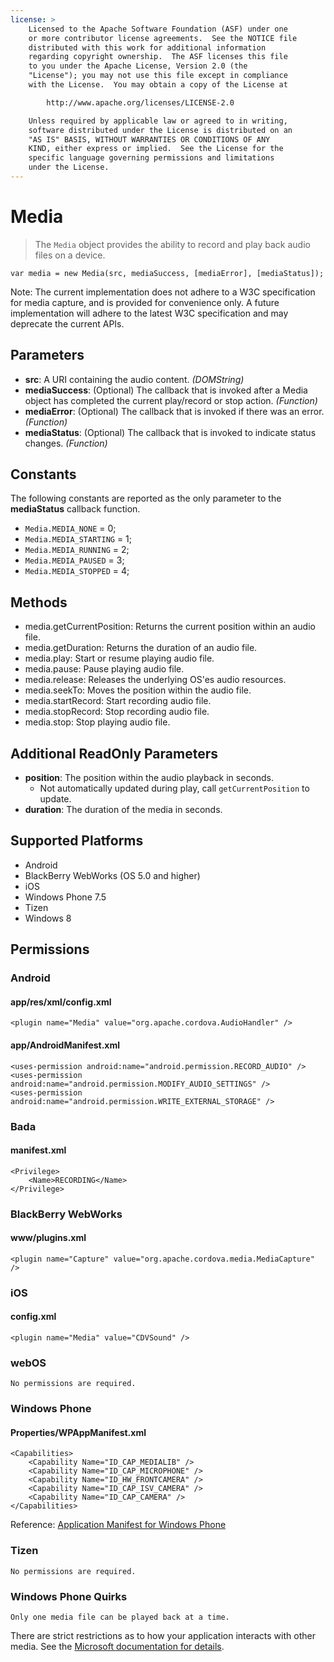 ```yaml
---
license: >
    Licensed to the Apache Software Foundation (ASF) under one
    or more contributor license agreements.  See the NOTICE file
    distributed with this work for additional information
    regarding copyright ownership.  The ASF licenses this file
    to you under the Apache License, Version 2.0 (the
    "License"); you may not use this file except in compliance
    with the License.  You may obtain a copy of the License at

        http://www.apache.org/licenses/LICENSE-2.0

    Unless required by applicable law or agreed to in writing,
    software distributed under the License is distributed on an
    "AS IS" BASIS, WITHOUT WARRANTIES OR CONDITIONS OF ANY
    KIND, either express or implied.  See the License for the
    specific language governing permissions and limitations
    under the License.
---
```


Media
=====

> The `Media` object provides the ability to record and play back audio files on a device.

    var media = new Media(src, mediaSuccess, [mediaError], [mediaStatus]);


Note: The current implementation does not adhere to a W3C specification for media capture, and is provided for convenience only.  A future implementation will adhere to the latest W3C specification and may deprecate the current APIs.

Parameters
----------

- __src__: A URI containing the audio content. _(DOMString)_
- __mediaSuccess__: (Optional) The callback that is invoked after a Media object has completed the current play/record or stop action. _(Function)_
- __mediaError__: (Optional) The callback that is invoked if there was an error. _(Function)_
- __mediaStatus__: (Optional) The callback that is invoked to indicate status changes. _(Function)_

Constants
---------

The following constants are reported as the only parameter to the __mediaStatus__ callback function.

- `Media.MEDIA_NONE`     = 0;
- `Media.MEDIA_STARTING` = 1;
- `Media.MEDIA_RUNNING`  = 2;
- `Media.MEDIA_PAUSED`   = 3;
- `Media.MEDIA_STOPPED`  = 4;

Methods
-------

- media.getCurrentPosition: Returns the current position within an audio file.
- media.getDuration: Returns the duration of an audio file.
- media.play: Start or resume playing audio file.
- media.pause: Pause playing audio file.
- media.release: Releases the underlying OS'es audio resources.
- media.seekTo: Moves the position within the audio file.
- media.startRecord: Start recording audio file.
- media.stopRecord: Stop recording audio file.
- media.stop: Stop playing audio file.

Additional ReadOnly Parameters
---------------------

- __position__: The position within the audio playback in seconds.
    - Not automatically updated during play, call `getCurrentPosition` to update.
- __duration__: The duration of the media in seconds.

Supported Platforms
-------------------

- Android
- BlackBerry WebWorks (OS 5.0 and higher)
- iOS
- Windows Phone 7.5
- Tizen
- Windows 8

Permissions
-----------

### Android

#### app/res/xml/config.xml

    <plugin name="Media" value="org.apache.cordova.AudioHandler" />

#### app/AndroidManifest.xml

    <uses-permission android:name="android.permission.RECORD_AUDIO" />
    <uses-permission android:name="android.permission.MODIFY_AUDIO_SETTINGS" />
    <uses-permission android:name="android.permission.WRITE_EXTERNAL_STORAGE" />

### Bada

#### manifest.xml

    <Privilege>
        <Name>RECORDING</Name>
    </Privilege>

### BlackBerry WebWorks

#### www/plugins.xml

    <plugin name="Capture" value="org.apache.cordova.media.MediaCapture" />

### iOS

#### config.xml

    <plugin name="Media" value="CDVSound" />

### webOS

    No permissions are required.

### Windows Phone

#### Properties/WPAppManifest.xml

    <Capabilities>
        <Capability Name="ID_CAP_MEDIALIB" />
        <Capability Name="ID_CAP_MICROPHONE" />
        <Capability Name="ID_HW_FRONTCAMERA" />
        <Capability Name="ID_CAP_ISV_CAMERA" />
        <Capability Name="ID_CAP_CAMERA" />
    </Capabilities>

Reference: [Application Manifest for Windows Phone](http://msdn.microsoft.com/en-us/library/ff769509%28v=vs.92%29.aspx)

### Tizen

    No permissions are required.


### Windows Phone Quirks

    Only one media file can be played back at a time.

There are strict restrictions as to how your application interacts with other media. See the [Microsoft documentation for details][url].

[url]: http://msdn.microsoft.com/en-us/library/windowsphone/develop/hh184838(v=vs.92).aspx
